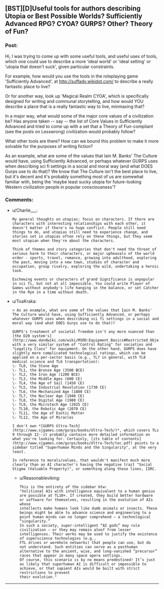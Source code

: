 ## [BST][D]Useful tools for authors describing Utopia or Best Possible Worlds? Sufficiently Advanced RPG? CYOA? GURPS? Other? Theory of Fun?

### Post:

Hi, I was trying to come up with some useful tools, and useful uses of tools, which one could use to describe a more 'ideal world' or 'ideal setting' or 'utopia that doesn't suck', given particular constraints.

For example, how would you use the tools in the roleplaying game 'Sufficiently Advanced', at http://suffadv.wikidot.com/ to describe a really fantastic place to live?

Or for another way, look up 'Magical Realm CYOA', which is specifically designed for writing and communal storytelling, and how would YOU describe a place that is a really fantastic way to live, minmaxing that?

In a major way, what would some of the major core values of a civilization be? Has anyone taken -- say -- the list of Core Values in Sufficiently Advanced and tried to come up with a set that a Theory of Fun-compliant (see the posts on Lesswrong) civilization would probably follow?

What other tools are there?  How can we bound this problem to make it more solvable for the purposes of writing fiction?

As an example, what are some of the values that Iain M. Banks' The Culture would have, using Sufficiently Advanced, or perhaps whatever GURPS uses when describing sci fi settings in a social and moral way (and what DOES Gurps use to do that)?  We know that The Culture isn't the best place to live, but it's decent and it's probably something most of us are somewhat familiar with, being the 'maybe least sucky utopia for future-looking Western civilization people in popular consciousness'?

### Comments:

- u/Charlie___:
  ```
  My general thoughts on utopias: focus on characters. If there are characters with interesting relationships with each other, it doesn't matter if there's no huge conflict. People still need things to do, and utopias still need to experience change, and stories set in utopias often rely on these things, but they seem most utopian when they're about the characters.

  Think of themes and story categories that don't need the threat of serious harm to their characters, or major upheavals of the world order - sports, travel, romance, growing into adulthood, exploring the past, moving into a new town, studies of character and occupation, group rivalry, exploring the wild, undertaking a heroic task.

  Eschewing events or characters of grand Significance is unpopular in sci fi, but not at all impossible. You could write Player of Games without anybody's life hanging in the balance, or set Catcher in the Rye in a time without death.
  ```

- u/ToaKraka:
  ```
  > As an example, what are some of the values that Iain M. Banks' The Culture would have, using Sufficiently Advanced, or perhaps whatever GURPS uses when describing sci fi settings in a social and moral way (and what DOES Gurps use to do that)?

  GURPS's treatment of societal freedom isn't any more nuanced than [the D20 system's](http://www.dandwiki.com/wiki/MSRD:Equipment_Basics#Restricted_Objects), with a very similar system of "Control Rating" for societies and "Legality Class" for equipment. On the other hand, GURPS does have slightly more complicated technological ratings, which can be applied on a per-sector basis (e.g., TL7 in general, with TL8 medical science and TL6 transportation):  
  \- TL0, the Stone Age  
  \- TL1, the Bronze Age (3500 BCE)  
  \- TL2, the Iron Age (1200 BCE)  
  \- TL3, the Middle Ages (600 CE)  
  \- TL4, the Age of Sail (1450 CE)  
  \- TL5, the Industrial Revolution (1730 CE)  
  \- TL6, the Mechanized Age (1880 CE)  
  \- TL7, the Nuclear Age (1940 CE)  
  \- TL8, the Digital Age (1980 CE)  
  \- TL9, the Microtech Age (2025 CE)  
  \- TL10, the Robotic Age (2070 CE)  
  \- TL11, the Age of Exotic Matter  
  \- TL12, the Age of Miracles

  I don't own *[GURPS Ultra-Tech](http://www.sjgames.com/gurps/books/Ultra-Tech/)*, which covers TLs 9 through 12--it probably contains more detailed information on what you're looking for. Certainly, [its table of contents](http://www.sjgames.com/gurps/books/Ultra-Tech/toc.pdf) points to a sidebar titled "Superhuman Minds and the Singularity", at the very least.

  In reference to morals/values, that wouldn't manifest much more clearly than an AI character's having the negative trait "Social Stigma (Valuable Property)", or something along those lines, IIRC.
  ```

  - u/Reasonableviking:
    ```
    This is the entirety of the sidebar btw: 
    "Volitional AIs with intelligence equivalent to a human genius are possible at TL10+. If created, they build better hardware or software for themselves, resulting in the evolution of AIs whose
    intellects make humans look like dumb animals or insects. These beings might be able to advance science and engineering to a point human minds can no longer comprehend – a technological
    “singularity.”
    In such a society, super-intelligent “AI gods” may rule civilization – or they may remain aloof from lesser intelligences. Their works may be used to justify the existence of superscience technologies (e.g.,
    FTL drives or wormhole networks) that people can use, but do not understand. Such entities can serve as a posthuman alternative to the ancient, wise, and long-vanished “precursor” races that appear in many space opera settings.
    Of course, this scenario is by no means predestined! It’s just as likely that superhuman AI is difficult or impossible to achieve, or that sapient AIs would be built with strict restrictions to prevent
    their evolution."
    ```

---

